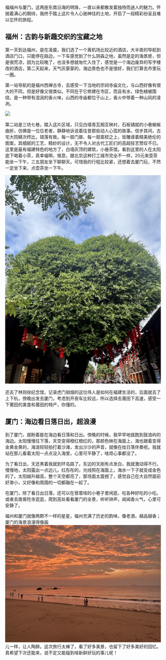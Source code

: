 福福州与厦门，这两座东南沿海的明珠，一直以来都散发着独特而迷人的魅力。怀揣着满心的期待，我终于踏上这片令人心驰神往的土地，开启了一段精彩纷呈且难以忘怀的旅程。

## 福州：古韵与新趣交织的宝藏之地
第一天到达福州，是在凌晨，我们选了一个离机场比较近的酒店，大半夜的导航到酒店门口，只能停在路边，一下车感觉到了什么阴森之地，虽然是定的海景房，但是很荒凉，因为比较晚了，也没多想就匆忙入住了，感觉是一个海边废弃的写字楼改的酒店，第二天起来，天气灰蒙蒙的，海边景色也不是很好，我们打算去市里玩一圈。

第一站导航的是福州西禅古寺，去感受一下当地的宗祠寺庙文化，与山西好像有很大的不同，但是好像又很类似。不同在于它修建在市区，而且有水，绿色植被围绕，是一种带有湿润的香火味，山西的寺庙都位于山上，香火中带着一种山风的凌冽。

![](../images/22b3188d4a5da1b39b97e5ceae674d37.png)

第二站是三坊七巷，踏入这片区域，只见白墙青瓦相互映衬，石板铺就的小巷蜿蜒曲折，仿佛是一位位老者，静静地诉说着往昔那些动人心弦的故事。信步其间，古宅大院鳞次栉比，错落有致。每一扇门扉、每一扇窗棂之上，皆雕琢着精美绝伦的图案，其细腻的工艺、精妙的设计，无不令人对古代工匠们的高超技艺赞叹不已。这里是最有福建特色的地方了，白墙灰顶的建筑，小巷茶馆。看到这里的人在太阳底下喝着小茶，真幸福啊，惬意，跟北京这种打工城市完全不一样，20元来壶茶能坐一下午，三五朋友坐下聊聊天。可惜我的行程比较紧，还想着去厦门玩，不然一定坐下来，点壶茶坐一下午。

![](../images/f2db4bdcff40919d2077945dae1d4e44.jpeg)

还去了林则徐纪念馆，记录虎门销烟的这位伟人是如何在福建生活的，后面就去了上下杭，傍晚出发去厦门，考虑到开夜车比较远，所以选择去莆田下高速，感受一下莆田的美食和莆田的特产，你懂的。

## 厦门：海边看日落日出，超浪漫
到了厦门，就盼着能在海边看日落和日出。傍晚的时候，我早早地就跑到鼓浪屿的海边。太阳慢慢往下落，天空变得橙红橙红的，那颜色映在海面上，海也跟着变得金黄金黄的，海浪轻轻拍打着沙滩，发出沙沙的声音，就像在给日落伴奏呢。我就站在那儿看着太阳一点点没入海里，心里可平静了，啥烦心事都没了。

为了看日出，天还黑着我就到环岛路了。东边的天刚有点发白，我就激动得不行。慢慢地，太阳露出一点边儿，红彤彤的，光线照在海面上，海水一下子就变成金色的了。太阳越升越高，整个天空都亮了，那场面太震撼了，感觉自己在大自然面前好渺小，又好像和周围的一切都融在一起了。

在厦门，除了看日出日落，还可以在曾厝垵的小巷子里闲逛，吃各种好吃的小吃。或者去南普陀寺逛逛，爬到高处看看厦门的全景，听听钟声，闻闻香火气，心里可安静了。

福州和厦门就像两颗不一样的星星，福州充满了历史的韵味，像老酒，越品越香；厦门的海景浪漫得像画![](../images/b87fdcd3408585609349061f219d1a87.jpeg)儿一样，让人陶醉。这次旅行太棒了，看了好多美景，也留下了好多美好的回忆。真希望下次还能来，说不定又能碰到啥新鲜好玩的事儿呢！